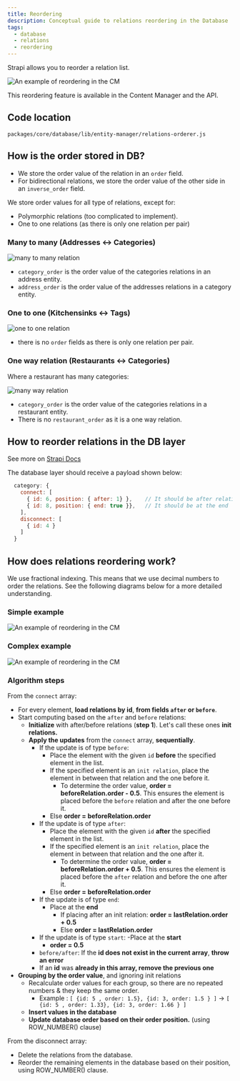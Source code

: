 ```yaml
---
title: Reordering
description: Conceptual guide to relations reordering in the Database
tags:
  - database
  - relations
  - reordering
---
```


Strapi allows you to reorder a relation list.

<img src="/img/database/reordering.png" alt="An example of reordering in the CM" />

This reordering feature is available in the Content Manager and the API.

## Code location

`packages/core/database/lib/entity-manager/relations-orderer.js`

## How is the order stored in DB?

- We store the order value of the relation in an `order` field.
- For bidirectional relations, we store the order value of the other side in an `inverse_order` field.

We store order values for all type of relations, except for:

- Polymorphic relations (too complicated to implement).
- One to one relations (as there is only one relation per pair)

### Many to many (Addresses &lt;-&gt; Categories)

<img src="/img/database/m2m-example.png" alt="many to many relation" />

- `category_order` is the order value of the categories relations in an address entity.
- `address_order` is the order value of the addresses relations in a category entity.

### One to one (Kitchensinks &lt;-&gt; Tags)

<img src="/img/database/o2o-example.png" alt="one to one relation" />

- there is no `order` fields as there is only one relation per pair.

### One way relation (Restaurants &lt;-&gt; Categories)

Where a restaurant has many categories:

<img src="/img/database/mw-example.png" alt="many way relation" />

- `category_order` is the order value of the categories relations in a restaurant entity.
- There is no `restaurant_order` as it is a one way relation.

## How to reorder relations in the DB layer

See more on [Strapi Docs](https://docs.strapi.io/dev-docs/api/rest/relations#connect)

The database layer should receive a payload shown below:

```js
  category: {
    connect: [
      { id: 6, position: { after: 1} },    // It should be after relation id=1
      { id: 8, position: { end: true }},   // It should be at the end
    ],
    disconnect: [
      { id: 4 }
    ]
  }
```

## How does relations reordering work?

We use fractional indexing. This means that we use decimal numbers to order the relations. See the following diagrams below for a more detailed understanding.

### Simple example

<img src="/img/database/reordering-algo-1.png" alt="An example of reordering in the CM" />

### Complex example

<img src="/img/database/reordering-algo-2.png" alt="An example of reordering in the CM" />

### Algorithm steps

From the `connect` array:

- For every element, **load relations by id**, **from fields `after` or `before`**.
- Start computing based on the `after` and `before` relations:
  - **Initialize** with after/before relations (**step 1**). Let's call these ones **init relations.**
  - **Apply the updates** from the `connect` array, **sequentially**.
    - If the update is of type `before`:
      - Place the element with the given `id` **before** the specified element in the list.
      - If the specified element is an `init relation`, place the element in between that relation and the one before it.
        - To determine the order value, **order = beforeRelation.order - 0.5**. This ensures the element is placed before the `before` relation and after the one before it.
      - Else **order = beforeRelation.order**
    - If the update is of type `after`:
      - Place the element with the given `id` **after** the specified element in the list.
      - If the specified element is an `init relation`, place the element in between that relation and the one after it.
        - To determine the order value, **order = beforeRelation.order + 0.5**. This ensures the element is placed before the `after` relation and before the one after it.
      - Else **order = beforeRelation.order**
    - If the update is of type `end`:
      - Place at the **end**
        - If placing after an init relation: **order = lastRelation.order + 0.5**
        - Else **order = lastRelation.order**
    - If the update is of type `start`:
      -Place at the **start**
      - **order = 0.5**
    - `before/after`: If the **id does not exist in the current array**, **throw an error**
    - If an **id** was **already in this array, remove the previous one**
- **Grouping by the order value**, and ignoring init relations
  - Recalculate order values for each group, so there are no repeated numbers & they keep the same order.
    - Example : `[ {id: 5 , order: 1.5}, {id: 3, order: 1.5 } ]` → `[ {id: 5 , order: 1.33}, {id: 3, order: 1.66 } ]`
  - **Insert values in the database**
  - **Update database order based on their order position.** (using ROW_NUMBER() clause)

From the disconnect array:

- Delete the relations from the database.
- Reorder the remaining elements in the database based on their position, using ROW_NUMBER() clause.
